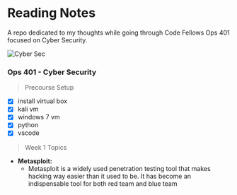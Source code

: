 # Reading Notes

A repo dedicated to my thoughts while going through Code Fellows Ops 401 focused on Cyber Security.


![Cyber Sec](https://images.techhive.com/images/article/2014/12/password-protection-100536243-orig.jpg)
### Ops 401 - Cyber Security 

> Precourse Setup
- [x]  install virtual box
- [x]  kali vm
- [x]  windows 7 vm
- [x]  python
- [x]  vscode

> Week 1 Topics
- **Metasploit:**
  - Metasploit is a widely used penetration testing tool that makes hacking way easier than it used to be. It has become an indispensable tool for both red team and blue team

